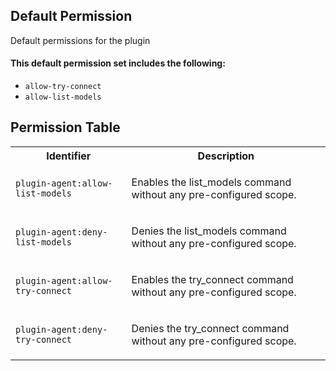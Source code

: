## Default Permission

Default permissions for the plugin

#### This default permission set includes the following:

- `allow-try-connect`
- `allow-list-models`

## Permission Table

<table>
<tr>
<th>Identifier</th>
<th>Description</th>
</tr>


<tr>
<td>

`plugin-agent:allow-list-models`

</td>
<td>

Enables the list_models command without any pre-configured scope.

</td>
</tr>

<tr>
<td>

`plugin-agent:deny-list-models`

</td>
<td>

Denies the list_models command without any pre-configured scope.

</td>
</tr>

<tr>
<td>

`plugin-agent:allow-try-connect`

</td>
<td>

Enables the try_connect command without any pre-configured scope.

</td>
</tr>

<tr>
<td>

`plugin-agent:deny-try-connect`

</td>
<td>

Denies the try_connect command without any pre-configured scope.

</td>
</tr>
</table>
